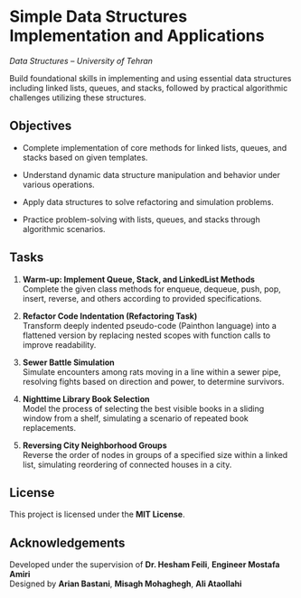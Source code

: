 ﻿# Simple Data Structures Implementation and Applications

_Data Structures – University of Tehran_

Build foundational skills in implementing and using essential data structures including linked lists, queues, and stacks, followed by practical algorithmic challenges utilizing these structures.

## Objectives

-   Complete implementation of core methods for linked lists, queues, and stacks based on given templates.
    
-   Understand dynamic data structure manipulation and behavior under various operations.
    
-   Apply data structures to solve refactoring and simulation problems.
    
-   Practice problem-solving with lists, queues, and stacks through algorithmic scenarios.
    

## Tasks

1.  **Warm-up: Implement Queue, Stack, and LinkedList Methods**  
    Complete the given class methods for enqueue, dequeue, push, pop, insert, reverse, and others according to provided specifications.
    
2.  **Refactor Code Indentation (Refactoring Task)**  
    Transform deeply indented pseudo-code (Painthon language) into a flattened version by replacing nested scopes with function calls to improve readability.
    
3.  **Sewer Battle Simulation**  
    Simulate encounters among rats moving in a line within a sewer pipe, resolving fights based on direction and power, to determine survivors.
    
4.  **Nighttime Library Book Selection**  
    Model the process of selecting the best visible books in a sliding window from a shelf, simulating a scenario of repeated book replacements.
    
5.  **Reversing City Neighborhood Groups**  
    Reverse the order of nodes in groups of a specified size within a linked list, simulating reordering of connected houses in a city.
    

## License

This project is licensed under the **MIT License**.

## Acknowledgements

Developed under the supervision of **Dr. Hesham Feili**, **Engineer Mostafa Amiri**  
Designed by **Arian Bastani**, **Misagh Mohaghegh**, **Ali Ataollahi**  

